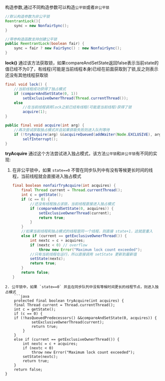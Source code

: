 构造参数,通过不同构造参数可以构造`公平锁`或者`非公平锁`
```java
//默认构造参数为非公平锁
ReentrantLock(){
	sync = new NonfairSync();
}

//带参构造函数支持创建公平锁
public ReentrantLock(boolean fair) {
    sync = fair ? new FairSync() : new NonfairSync();
}
```
**lock()**
通过该方法获取锁，如果compareAndSetState返回false表示当前state的值已经不为0了，有线程(可能是当前线程本身)已经在前面获取到了锁,反之则表示还没有其他线程获取锁
```java
final void lock() {
	//当前线程成功获得了独占模式 
    if (compareAndSetState(0, 1))
        setExclusiveOwnerThread(Thread.currentThread());
    else
	    //在当前线程调用lock之前已经有线程(可能是当前线程)获得了锁
        acquire(1);
}
```
```java
public final void acquire(int arg) {
	//再次尝试获取独占模式并且如果获取失败则进入队列等待
    if (!tryAcquire(arg) &&acquireQueued(addWaiter(Node.EXCLUSIVE), arg))
        selfInterrupt();
}
```
**tryAcquire**
通过这个方法尝试进入独占模式，该方法`公平锁`和`非公平锁`有不同的实现:
1. 在非公平锁中，如果 `state==0` 不管在同步队列中有没有等候更长时间的线程，当前线程就会直接进入独占模式
	```java
	final boolean nonfairTryAcquire(int acquires) {
	    final Thread current = Thread.currentThread();
	    int c = getState();
	    if (c == 0) {
		    //还没有线程独占该锁，当前线程直接进入独占模式
	        if (compareAndSetState(0, acquires)) {
	            setExclusiveOwnerThread(current);
	            return true;
	        }
	    }
	    //如果当前线程和独占模式的线程是同一个线程，则直接 state+1，这就是重入
	    else if (current == getExclusiveOwnerThread()) {
	        int nextc = c + acquires;
	        if (nextc < 0) // overflow
	            throw new Error("Maximum lock count exceeded");
	        //只有当前线程在运行，所以直接调用 setState 更新到最新值
	        setState(nextc);
	        return true;
	    }
	    return false;
	}
```
2. 公平锁中，如果 `state==0` 并且在同步队列中没有等候时间更长的线程节点，则进入独占模式
	```java
	protected final boolean tryAcquire(int acquires) {
    final Thread current = Thread.currentThread();
    int c = getState();
    if (c == 0) {
    if (!hasQueuedPredecessors() &&compareAndSetState(0, acquires)) {
            setExclusiveOwnerThread(current);
            return true;
        }
    }
    else if (current == getExclusiveOwnerThread()) {
        int nextc = c + acquires;
        if (nextc < 0)
            throw new Error("Maximum lock count exceeded");
        setState(nextc);
        return true;
    }
    return false;
}
```
